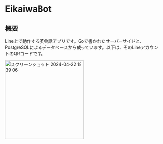 # EikaiwaBot

## 概要
 Line上で動作する英会話アプリです。Goで書かれたサーバーサイドと、PostgreSQLによるデータベースから成っています。以下は、そのLineアカウントのQRコードです。
 <div>
 <img width="255" alt="スクリーンショット 2024-04-22 18 39 06" src="https://github.com/IkkiKyomoto/eikaiwabot/assets/112067455/57c78719-7572-4a38-ad3a-1f0c68eaa423">
 </div>
